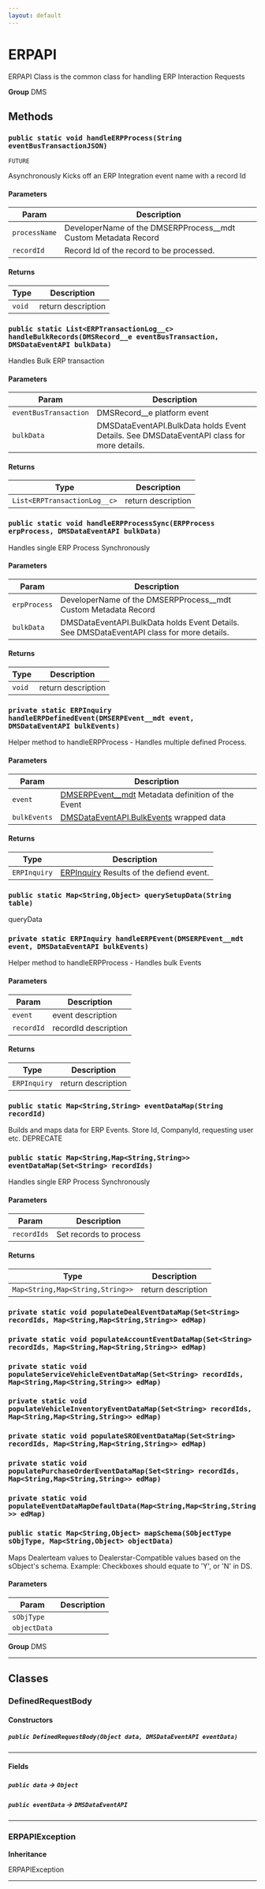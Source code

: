 ```yaml
---
layout: default
---
```

# ERPAPI

ERPAPI Class is the common class for handling ERP Interaction Requests


**Group** DMS

## Methods
### `public static void handleERPProcess(String eventBusTransactionJSON)`

`FUTURE`

Asynchronously Kicks off an ERP Integration event name with a record Id

#### Parameters

|Param|Description|
|---|---|
|`processName`|DeveloperName of the DMSERPProcess__mdt Custom Metadata Record|
|`recordId`|Record Id of the record to be processed.|

#### Returns

|Type|Description|
|---|---|
|`void`|return description|

### `public static List<ERPTransactionLog__c> handleBulkRecords(DMSRecord__e eventBusTransaction, DMSDataEventAPI bulkData)`

Handles Bulk ERP transaction

#### Parameters

|Param|Description|
|---|---|
|`eventBusTransaction`|DMSRecord__e platform event|
|`bulkData`|DMSDataEventAPI.BulkData holds Event Details. See DMSDataEventAPI class for more details.|

#### Returns

|Type|Description|
|---|---|
|`List<ERPTransactionLog__c>`|return description|

### `public static void handleERPProcessSync(ERPProcess erpProcess, DMSDataEventAPI bulkData)`

Handles single ERP Process Synchronously

#### Parameters

|Param|Description|
|---|---|
|`erpProcess`|DeveloperName of the DMSERPProcess__mdt Custom Metadata Record|
|`bulkData`|DMSDataEventAPI.BulkData holds Event Details. See DMSDataEventAPI class for more details.|

#### Returns

|Type|Description|
|---|---|
|`void`|return description|

### `private static ERPInquiry handleERPDefinedEvent(DMSERPEvent__mdt event, DMSDataEventAPI bulkEvents)`

Helper method to handleERPProcess - Handles multiple defined Process.

#### Parameters

|Param|Description|
|---|---|
|`event`|[DMSERPEvent__mdt](DMSERPEvent__mdt) Metadata definition of the Event|
|`bulkEvents`|[DMSDataEventAPI.BulkEvents](DMSDataEventAPI.BulkEvents) wrapped data|

#### Returns

|Type|Description|
|---|---|
|`ERPInquiry`|[ERPInquiry](../Miscellaneous/ERPInquiry.md) Results of the defiend event.|

### `public static Map<String,Object> querySetupData(String table)`

queryData

### `private static ERPInquiry handleERPEvent(DMSERPEvent__mdt event, DMSDataEventAPI bulkEvents)`

Helper method to handleERPProcess - Handles bulk Events

#### Parameters

|Param|Description|
|---|---|
|`event`|event description|
|`recordId`|recordId description|

#### Returns

|Type|Description|
|---|---|
|`ERPInquiry`|return description|

### `public static Map<String,String> eventDataMap(String recordId)`

Builds and maps data for ERP Events. Store Id, CompanyId, requesting user etc. DEPRECATE

### `public static Map<String,Map<String,String>> eventDataMap(Set<String> recordIds)`

Handles single ERP Process Synchronously

#### Parameters

|Param|Description|
|---|---|
|`recordIds`|Set<String> records to process|

#### Returns

|Type|Description|
|---|---|
|`Map<String,Map<String,String>>`|return description|

### `private static void populateDealEventDataMap(Set<String> recordIds, Map<String,Map<String,String>> edMap)`
### `private static void populateAccountEventDataMap(Set<String> recordIds, Map<String,Map<String,String>> edMap)`
### `private static void populateServiceVehicleEventDataMap(Set<String> recordIds, Map<String,Map<String,String>> edMap)`
### `private static void populateVehicleInventoryEventDataMap(Set<String> recordIds, Map<String,Map<String,String>> edMap)`
### `private static void populateSROEventDataMap(Set<String> recordIds, Map<String,Map<String,String>> edMap)`
### `private static void populatePurchaseOrderEventDataMap(Set<String> recordIds, Map<String,Map<String,String>> edMap)`
### `private static void populateEventDataMapDefaultData(Map<String,Map<String,String>> edMap)`
### `public static Map<String,Object> mapSchema(SObjectType sObjType, Map<String,Object> objectData)`

Maps Dealerteam values to Dealerstar-Compatible values based on the sObject's schema. Example: Checkboxes should equate to 'Y', or 'N' in DS.

#### Parameters

|Param|Description|
|---|---|
|`sObjType`||
|`objectData`||


**Group** DMS

---
## Classes
### DefinedRequestBody
#### Constructors
##### `public DefinedRequestBody(Object data, DMSDataEventAPI eventData)`
---
#### Fields

##### `public data` → `Object`


##### `public eventData` → `DMSDataEventAPI`


---

### ERPAPIException

**Inheritance**

ERPAPIException


---
